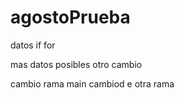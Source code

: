 # agostoPrueba
datos if for


mas datos posibles
otro cambio

cambio rama main
cambiod e otra rama


